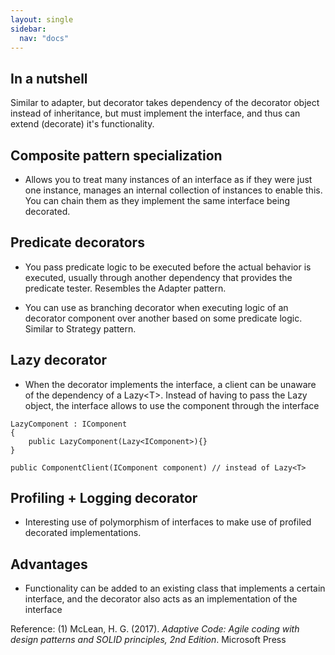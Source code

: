 ```yaml
---
layout: single
sidebar:
  nav: "docs"
---
```


## In a nutshell

Similar to adapter, but decorator takes dependency of the decorator object instead of inheritance, but must implement the interface, and thus can extend (decorate) it's functionality.

[](https://www.dotnettricks.com/learn/designpatterns/decorator-design-pattern-dotnet)

## Composite pattern specialization

- Allows you to treat many instances of an interface as if they were just one instance, manages an internal collection of instances to enable this. You can chain them as they implement the same interface being decorated.

[](https://dofactory.com/net/composite-design-pattern)

## Predicate decorators

- You pass predicate logic to be executed before the actual behavior is executed, usually through another dependency that provides the predicate tester. Resembles the Adapter pattern.

- You can use as branching decorator when executing logic of an decorator component over another based on some predicate logic. Similar to Strategy pattern.

## Lazy decorator

- When the decorator implements the interface, a client can be unaware of the dependency of a Lazy\<T>. Instead of having to pass the Lazy object, the interface allows to use the component through the interface

```
LazyComponent : IComponent
{
    public LazyComponent(Lazy<IComponent>){}
}

public ComponentClient(IComponent component) // instead of Lazy<T>
```

## Profiling + Logging decorator

- Interesting use of polymorphism of interfaces to make use of profiled decorated implementations.

## Advantages

- Functionality can be added to an existing class that implements a certain interface, and the decorator also acts as an implementation of the interface

Reference:
(1) McLean, H. G. (2017). *Adaptive Code: Agile coding with design patterns and SOLID principles, 2nd Edition*. Microsoft Press